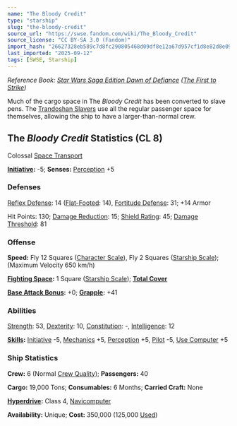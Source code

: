 ```yaml
---
name: "The Bloody Credit"
type: "starship"
slug: "the-bloody-credit"
source_url: "https://swse.fandom.com/wiki/The_Bloody_Credit"
source_license: "CC BY-SA 3.0 (Fandom)"
import_hash: "26627328eb589c7d8fc290805468d09df8e12a67d957cf1d8e82d8e09c90a402"
last_imported: "2025-09-12"
tags: [SWSE, Starship]
---
```

*Reference Book: [Star Wars Saga Edition Dawn of Defiance](https://swse.fandom.com/wiki/Star_Wars_Saga_Edition_Dawn_of_Defiance) ([The First to Strike](https://swse.fandom.com/wiki/The_First_to_Strike))*

Much of the cargo space in The *Bloody Credit* has been converted to slave pens. The [Trandoshan Slavers](https://swse.fandom.com/wiki/Trandoshan_Slavers) use all the regular passenger space for themselves, allowing the ship to have a larger-than-normal crew.

## The *Bloody Credit* Statistics (CL 8)
Colossal [Space Transport](https://swse.fandom.com/wiki/Space_Transport)

**[Initiative](https://swse.fandom.com/wiki/Initiative):** -5; **Senses:** [Perception](https://swse.fandom.com/wiki/Perception) +5
### Defenses
[Reflex Defense](https://swse.fandom.com/wiki/Reflex_Defense_(Vehicles)): 14 ([Flat-Footed](https://swse.fandom.com/wiki/Flat-Footed): 14), [Fortitude Defense](https://swse.fandom.com/wiki/Fortitude_Defense_(Vehicles)): 31; +14 Armor

Hit Points: 130; [Damage Reduction](https://swse.fandom.com/wiki/Damage_Reduction): 15; [Shield Rating](https://swse.fandom.com/wiki/Shield_Rating): 45; [Damage Threshold](https://swse.fandom.com/wiki/Damage_Threshold_(Vehicles)): 81
### Offense
**Speed:** Fly 12 Squares ([Character Scale](https://swse.fandom.com/wiki/Character_Scale)), Fly 2 Squares ([Starship Scale](https://swse.fandom.com/wiki/Starship_Scale)); (Maximum Velocity 650 km/h)

**[Fighting Space](https://swse.fandom.com/wiki/Fighting_Space):** 1 Square ([Starship Scale](https://swse.fandom.com/wiki/Starship_Scale)); **[Total Cover](https://swse.fandom.com/wiki/Total_Cover)**

**[Base Attack Bonus](https://swse.fandom.com/wiki/Base_Attack_Bonus):** +0; **[Grapple](https://swse.fandom.com/wiki/Grapple):** +41
### Abilities
[Strength](https://swse.fandom.com/wiki/Strength): 53, [Dexterity](https://swse.fandom.com/wiki/Dexterity): 10, [Constitution](https://swse.fandom.com/wiki/Constitution): -, [Intelligence](https://swse.fandom.com/wiki/Intelligence): 12

**[Skills](https://swse.fandom.com/wiki/Skills):** [Initiative](https://swse.fandom.com/wiki/Initiative) -5, [Mechanics](https://swse.fandom.com/wiki/Mechanics) +5, [Perception](https://swse.fandom.com/wiki/Perception) +5, [Pilot](https://swse.fandom.com/wiki/Pilot) -5, [Use Computer](https://swse.fandom.com/wiki/Use_Computer) +5
### Ship Statistics
**Crew:** 6 (Normal [Crew Quality](https://swse.fandom.com/wiki/Crew_Quality)); **Passengers:** 40

**Cargo:** 19,000 Tons; **Consumables:** 6 Months; **Carried Craft:** None

**[Hyperdrive](https://swse.fandom.com/wiki/Hyperdrive):** Class 4, [Navicomputer](https://swse.fandom.com/wiki/Navicomputer)

**Availability:** Unique; **Cost:** 350,000 (125,000 [Used](https://swse.fandom.com/wiki/Used))